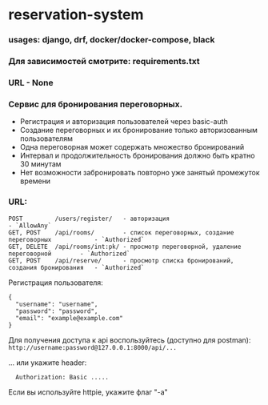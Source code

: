 # reservation-system
### usages: django, drf, docker/docker-compose, black

### Для зависимостей смотрите: requirements.txt


### URL - None

### Сервис для бронирования переговорных.
  * Регистрация и авторизация пользователей через basic-auth
  * Создание переговорных и их бронирование только авторизованным пользователям
  * Одна переговорная может содержать множество бронирований
  * Интервал и продолжительность бронирования должно быть кратно 30 минутам
  * Нет возможности забронировать повторно уже занятый промежуток времени



### URL:
```
POST         /users/register/   - авторизация                                           - `AllowAny`
GET, POST    /api/rooms/        - список переговорных, создание переговорных            - `Authorized`
GET, DELETE  /api/rooms/int:pk/ - просмотр переговорной, удаление переговорной        - `Authorized`
GET, POST    /api/reserve/      - просмотр списка бронирований, создания бронирования   - `Authorized`
```

Регистрация пользователя:
```
{
  "username": "username",
  "password": "password",
  "email": "example@example.com"
}
```
Для получения доступа к api воспользуйтесь (доступно для postman):
```http://username:password@127.0.0.1:8000/api/...```
  
... или укажите header:
```
  Authorization: Basic .....
```
Если вы используйте httpie, укажите флаг "-a"


